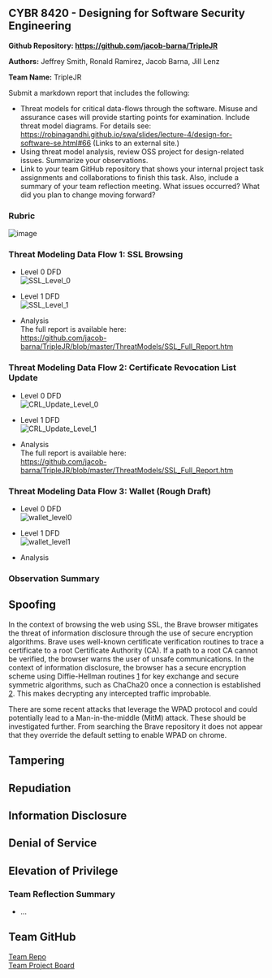 ## CYBR 8420 - Designing for Software Security Engineering  

**Github Repository: https://github.com/jacob-barna/TripleJR**

**Authors:** Jeffrey Smith, Ronald Ramirez, Jacob Barna, Jill Lenz

**Team Name:** TripleJR

Submit a markdown report that includes the following:

* Threat models for critical data-flows through the software. Misuse and assurance cases will provide starting points for examination. Include threat model diagrams. For details see: https://robinagandhi.github.io/swa/slides/lecture-4/design-for-software-se.html#66 (Links to an external site.) 
* Using threat model analysis, review OSS project for design-related issues. Summarize your observations.
* Link to your team GitHub repository that shows your internal project task assignments and collaborations to finish this task. Also, include a summary of your team reflection meeting. What issues occurred? What did you plan to change moving forward?

### Rubric  
![image](https://user-images.githubusercontent.com/45551925/67908013-d6698480-fb47-11e9-821b-0c25ada8041d.png)


### Threat Modeling Data Flow 1: SSL Browsing
* Level 0 DFD  
![SSL_Level_0](https://user-images.githubusercontent.com/31263469/68427554-f7e1f600-016f-11ea-9373-56fccd2d0b4e.png)

* Level 1 DFD  
![SSL_Level_1](https://user-images.githubusercontent.com/31263469/68427555-f9abb980-016f-11ea-9f29-8426b67398f0.png)

* Analysis  
The full report is available here:  
https://github.com/jacob-barna/TripleJR/blob/master/ThreatModels/SSL_Full_Report.htm

### Threat Modeling Data Flow 2: Certificate Revocation List Update
* Level 0 DFD  
![CRL_Update_Level_0](https://user-images.githubusercontent.com/31263469/68427541-f31d4200-016f-11ea-9264-45de4ca55490.png)

* Level 1 DFD  
![CRL_Update_Level_1](https://user-images.githubusercontent.com/31263469/68427550-f6183280-016f-11ea-93ba-3f156a7266d7.png)

* Analysis  
The full report is available here:   
https://github.com/jacob-barna/TripleJR/blob/master/ThreatModels/SSL_Full_Report.htm

### Threat Modeling Data Flow 3: Wallet (Rough Draft)
* Level 0 DFD  
![wallet_level0](https://user-images.githubusercontent.com/45551925/68093384-a75e5600-fe5a-11e9-9e04-a75ed84b7691.png)

* Level 1 DFD  
![wallet_level1](https://user-images.githubusercontent.com/45551925/68093393-bba25300-fe5a-11e9-9dc1-7e26f5962763.png)

* Analysis

### Observation Summary
## Spoofing

In the context of browsing the web using SSL, the Brave browser mitigates the threat of information disclosure through the use of secure encryption algorithms.  Brave uses well-known certificate verification routines to trace a certificate to a root Certificate Authority (CA).  If a path to a root CA cannot be verified, the browser warns the user of unsafe communications.  In the context of information disclosure, the browser has a secure encryption scheme using Diffie-Hellman routines [1] for key exchange and secure symmetric algorithms, such as ChaCha20 once a connection is established [2].  This makes decrypting any intercepted traffic improbable.  

There are some recent attacks that leverage the WPAD protocol and could potentially lead to a Man-in-the-middle (MitM) attack.  These should be investigated further.  From searching the Brave repository it does not appear that they override the default setting to enable WPAD on chrome.


## Tampering

## Repudiation

## Information Disclosure

## Denial of Service

## Elevation of Privilege

### Team Reflection Summary
* ...

## Team GitHub 
[Team Repo](https://github.com/jacob-barna/TripleJR)  
[Team Project Board](https://github.com/jacob-barna/TripleJR/projects/4)  

[1]: https://cs.chromium.org/chromium/src/net/cert/cert_verifier.cc?q=certificate+verifier&sq=package:chromium&dr=CSs
[2]: https://cs.chromium.org/search/?q=chacha&sq=package:chromium&type=cs
